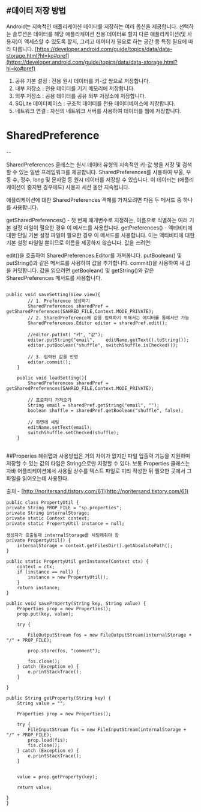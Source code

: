 #데이터 저장 방법
--
Android는 지속적인 애플리케이션 데이터를 저장하는 여러 옵션을 제공합니다. 선택하는 솔루션은 데이터를 해당 애플리케이션 전용 데이터로 할지 다른 애플리케이션(및 사용자)이 액세스할 수 있도록 할지, 그리고 데이터가 필요로 하는 공간 등 특정 필요에 따라 다릅니다.
[https://developer.android.com/guide/topics/data/data-storage.html?hl=ko#pref](https://developer.android.com/guide/topics/data/data-storage.html?hl=ko#pref)

1. 공유 기본 설정 : 전용 원시 데이터를 키-값 쌍으로 저장합니다.
2. 내부 저장소 : 전용 데이터를 기기 메모리에 저장합니다.
3. 외부 저장소 : 공용 데이터를 공유 외부 저장소에 저장합니다.
4. SQLite 데이터베이스 : 구조적 데이터를 전용 데이터베이스에 저장합니다.
5. 네트워크 연결 : 자신의 네트워크 서버를 사용하여 데이터를 웹에 저장합니다.



# SharedPreference
--

SharedPreferences 클래스는 원시 데이터 유형의 지속적인 키-값 쌍을 저장 및 검색할 수 있는 일반 프레임워크를 제공합니다. SharedPreferences를 사용하여 부울, 부동 수, 정수, long 및 문자열 등 원시 데이터를 저장할 수 있습니다. 이 데이터는 (애플리케이션이 중지된 경우에도) 사용자 세션 동안 지속됩니다.

애플리케이션에 대한 SharedPreferences 객체를 가져오려면 다음 두 메서드 중 하나를 사용합니다.

getSharedPreferences() - 첫 번째 매개변수로 지정하는, 이름으로 식별하는 여러 기본 설정 파일이 필요한 경우 이 메서드를 사용합니다.
getPreferences() - 액티비티에 대한 단일 기본 설정 파일이 필요한 경우 이 메서드를 사용합니다. 이는 액티비티에 대한 기본 설정 파일일 뿐이므로 이름을 제공하지 않습니다.
값을 쓰려면:

edit()을 호출하여 SharedPreferences.Editor를 가져옵니다.
putBoolean() 및 putString()과 같은 메서드를 사용하여 값을 추가합니다.
commit()을 사용하여 새 값을 커밋합니다.
값을 읽으려면 getBoolean() 및 getString()와 같은 SharedPreferences 메서드를 사용합니다.

<pre>
<code>
public void saveSetting(View view){
        // 1. Preference 생성하기
        SharedPreferences sharedPref = getSharedPreferences(SAHRED_FILE,Context.MODE_PRIVATE);
        // 2. SharedPreference에 값을 입력하기 위해서는 에디터를 통해서만 가능
        SharedPreferences.Editor editor = sharedPref.edit();

        //editor.putInt( "키", "값");
        editor.putString("email",    editName.getText().toString());
        editor.putBoolean("shuffle", switchShuffle.isChecked());

        // 3. 입력된 값을 반영
        editor.commit();
    }

    public void loadSetting(){
        SharedPreferences sharedPref = getSharedPreferences(SAHRED_FILE,Context.MODE_PRIVATE);

        // 프로퍼티 가져오기
        String email = sharedPref.getString("email", "");
        boolean shuffle = sharedPref.getBoolean("shuffle", false);

        // 화면에 세팅
        editName.setText(email);
        switchShuffle.setChecked(shuffle);
    }
</code>
</pre>

##Properies
해쉬맵과 사용방법은 거의 차이가 없지만 파일 입출력 기능을 지원하며 저장할 수 있는 값의 타입은 String으로만 지정할 수 있다. 보통 Properties 클래스는 자바 어플리케이션에서 사용될 상수를 텍스트 파일로 미리 작성한 뒤 필요한 곳에서 그 파일을 읽어오는데 사용된다.

출처 - [http://noritersand.tistory.com/61](http://noritersand.tistory.com/61)

	public class PropertyUtil {
    private String PROP_FILE = "sp.properties";
    private String internalStorage;
    private static Context context;
    private static PropertyUtil instance = null;

	생성자가 호출될때 internalStorage를 세팅해줘야 함
    private PropertyUtil() {
        internalStorage = context.getFilesDir().getAbsolutePath();
    }

    public static PropertyUtil getInstance(Context ctx) {
        context = ctx;
        if (instance == null) {
            instance = new PropertyUtil();
        }
        return instance;
    }

    public void saveProperty(String key, String value) {
        Properties prop = new Properties();
        prop.put(key, value);

        try {

            FileOutputStream fos = new FileOutputStream(internalStorage + "/" + PROP_FILE);

            prop.store(fos, "comment");

            fos.close();
        } catch (Exception e) {
            e.printStackTrace();
        }

    }

    public String getProperty(String key) {
        String value = "";

        Properties prop = new Properties();

        try {
            FileInputStream fis = new FileInputStream(internalStorage + "/" + PROP_FILE);
            prop.load(fis);
            fis.close();
        } catch (Exception e) {
            e.printStackTrace();
        }


        value = prop.getProperty(key);

        return value;

    }
	}
	

